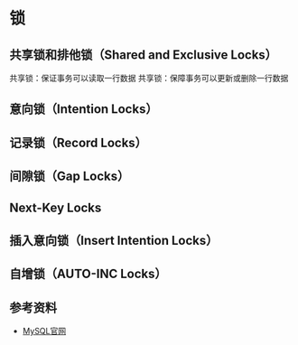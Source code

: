 # 锁

## 共享锁和排他锁（Shared and Exclusive Locks）

共享锁：保证事务可以读取一行数据
共享锁：保障事务可以更新或删除一行数据

## 意向锁（Intention Locks）

## 记录锁（Record Locks）

## 间隙锁（Gap Locks）

## Next-Key Locks

## 插入意向锁（Insert Intention Locks）

## 自增锁（AUTO-INC Locks）


## 参考资料
- [MySQL官网](https://dev.mysql.com/doc/refman/5.7/en/innodb-locking.html)
